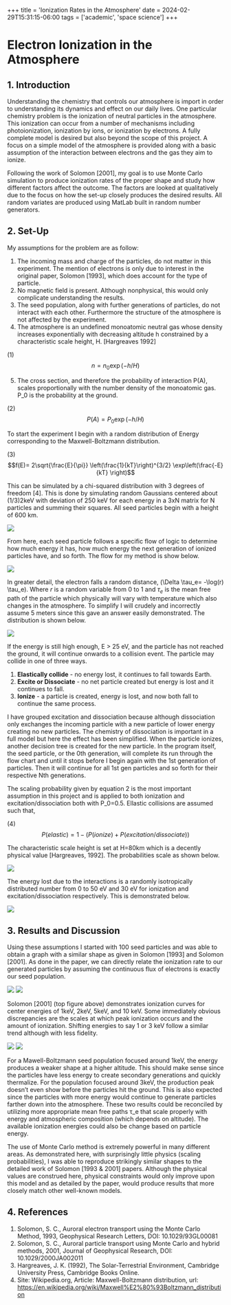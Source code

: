 +++
title = 'Ionization Rates in the Atmosphere'
date = 2024-02-29T15:31:15-06:00
tags =  ['academic', 'space science']
+++

# Electron Ionization in the Atmosphere

## 1. Introduction

Understanding the chemistry that controls our atmosphere is import in order to understanding its dynamics and effect on our daily lives. 
One particular chemistry problem is the ionization of neutral particles in the atmosphere. 
This ionization can occur from a number of mechanisms including photoionization, ionization by ions, or ionization by electrons. 
A fully complete model is desired but also beyond the scope of this project. 
A focus on a simple model of the atmosphere is provided along with a basic assumption of the interaction between electrons and the gas they aim to ionize.

Following the work of Solomon [2001], my goal is to use Monte Carlo simulation to produce ionization rates of the proper shape and study how different factors affect the outcome. The factors are looked at qualitatively due to the focus on how the set-up closely produces the desired results. All random variates are produced using MatLab built in random number generators.

## 2. Set-Up

My assumptions for the problem are as follow:
1) The incoming mass and charge of the particles, do not matter in this experiment. The mention of electrons is only due to interest in the original paper, Solomon [1993], which does account for the type of particle. 
2) No magnetic field is present. Although nonphysical, this would only complicate understanding the results. 
3) The seed population, along with further generations of particles, do not interact with each other. Furthermore the structure of the atmosphere is not affected by the experiment. 
4) The atmosphere is an undefined monoatomic neutral gas whose density increases exponentially with decreasing altitude h constrained by a characteristic scale height, H. [Hargreaves 1992]

(1) $$n = n_0 \exp⁡(-h/H)$$

5) The cross section, and therefore the probability of interaction P(A), scales proportionally with the number density of the monoatomic gas. P_0 is the probability at the ground.

(2)	$$P(A)=P_0 \exp⁡(-h/H)$$


To start the experiment I begin with a random distribution of Energy corresponding to the Maxwell-Boltzmann distribution. 

(3)	$$f(E)= 2\sqrt{\frac{E}{\pi}} \left(\frac{1}{kT}\right)^{3/2}  \exp\left(\frac{-E}{kT} \right)$$

This can be simulated by a chi-squared distribution with 3 degrees of freedom [4]. 
This is done by simulating random Gaussians centered about (1/3)2keV with deviation of 250 keV for each energy in a 3xN matrix for N particles and summing their squares. 
All seed particles begin with a height of 600 km. 

![](/monotonic-electron-ionization/image1.png)

From here, each seed particle follows a specific flow of logic to determine how much energy it has, how much energy the next generation of ionized particles have, and so forth. The flow for my method is show below.

![](/monotonic-electron-ionization/image2.png)



In greater detail, the electron falls a random distance, \(\Delta \tau_e= -\log⁡(r) \tau_e\). 
Where $r$ is a random variable from 0 to 1 and $\tau_e$ is the mean free path of the particle which physically will vary with temperature which also changes in the atmosphere. 
To simplify I will crudely and incorrectly assume 5 meters since this gave an answer easily demonstrated. The distribution is shown below.

![](/monotonic-electron-ionization/image3.png)

If the energy is still high enough, E > 25 eV, and the particle has not reached the ground, it will continue onwards to a collision event. The particle may collide in one of three ways.

1. **Elastically collide** - no energy lost, it continues to fall towards Earth.
2. **Excite or Dissociate** - no net particle created but energy is lost and it continues to fall.
3. **Ionize** - a particle is created, energy is lost, and now both fall to continue the same process.

I have grouped excitation and dissociation because although dissociation only exchanges the incoming particle with a new particle of lower energy creating no new particles. 
The chemistry of dissociation is important in a full model but here the effect has been simplified. 
When the particle ionizes, another decision tree is created for the new particle. 
In the program itself, the seed particle, or the 0th generation, will complete its run through the flow chart and until it stops before I begin again with the 1st generation of particles. 
Then it will continue for all 1st gen particles and so forth for their respective Nth generations. 

The scaling probability given by equation 2 is the most important assumption in this project and is applied to both ionization and excitation/dissociation both with P_0=0.5. 
Ellastic collisions are assumed such that,

(4)	$$P(elastic)=1-(P(ionize)+P(excitation/dissociate))$$

The characteristic scale height is set at H=80km which is a decently physical value [Hargreaves, 1992]. The probabilities scale as shown below. 

![](/monotonic-electron-ionization/image4.png)

The energy lost due to the interactions is a randomly isotropically distributed number from 0 to 50 eV and 30 eV for ionization and excitation/dissociation respectively. This is demonstrated below.



![](/monotonic-electron-ionization/image5.png )


## 3. Results and Discussion
Using these assumptions I started with 100 seed particles and was able to obtain a graph with a similar shape as given in Solomon [1993] and Solomon [2001]. 
As done in the paper, we can directly relate the ionization rate to our generated particles by assuming the continuous flux of electrons is exactly our seed population.
	

![](/monotonic-electron-ionization/image6.png) 
![](/monotonic-electron-ionization/image7.png) 

Solomon [2001] (top figure above) demonstrates ionization curves for center energies of 1keV, 2keV, 5keV, and 10 keV. 
Some immediately obvious discrepancies are the scales at which peak ionization occurs and the amount of ionization. 
Shifting energies to say 1 or 3 keV follow a similar trend although with less fidelity.

![](/monotonic-electron-ionization/image8.png)
![](/monotonic-electron-ionization/image9.png)

For a Mawell-Boltzmann seed population focused around 1keV, the energy produces a weaker shape at a higher altitude. 
This should make sense since the particles have less energy to create secondary generations and quickly thermalize. 
For the population focused around 3keV, the production peak doesn’t even show before the particles hit the ground. 
This is also expected since the particles with more energy would continue to generate particles farther down into the atmosphere. 
These two results could be reconciled by utilizing more appropriate mean free paths τ_e that scale properly with energy and atmospheric composition (which depends on altitude). 
The available ionization energies could also be change based on particle energy.

The use of Monte Carlo method is extremely powerful in many different areas. 
As demonstrated here, with surprisingly little physics (scaling probabilities), I was able to reproduce strikingly similar shapes to the detailed work of Solomon [1993 & 2001] papers. 
Although the physical values are construed here, physical constraints would only improve upon this model and as detailed by the paper, would produce results that more closely match other well-known models.

## 4. References

1. Solomon, S. C., Auroral electron transport using the Monte Carlo Method, 1993, Geophysical Research Letters, DOI: 10.1029/93GL00081
2. Solomon, S. C., Auroral particle transport using Monte Carlo and hybrid methods, 2001,  Journal of Geophysical Research, DOI: 10.1029/2000JA002011
3. Hargreaves, J. K. (1992), The Solar-Terrestrial Environment, Cambridge University Press, Cambridge Books Online.
4. Site: Wikipedia.org, Article: Maxwell-Boltzmann distribution, url: https://en.wikipedia.org/wiki/Maxwell%E2%80%93Boltzmann_distribution